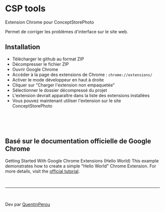 # CSP tools

Extension Chrome pour ConceptStorePhoto

Permet de corriger les problèmes d'interface sur le site web.



## Installation

- Télécharger le github au format ZIP
- Décompresser le fichier ZIP
- Ouvrir Google Chrome
- Accéder à la page des extensions de Chrome : `chrome://extensions/`
- Activer le mode développeur en haut à droite
- Cliquer sur "Charger l'extension non empaquetée"
- Sélectionner le dossier décompressé du projet
- L'extension devrait apparaître dans la liste des extensions installées
- Vous pouvez maintenant utiliser l'extension sur le site ConceptStorePhoto


<br>
<br>
<br>


## Basé sur le documentation officielle de Google Chrome
Getting Started With Google Chrome Extensions (Hello World)
This example demonstrates how to create a simple "Hello World" Chrome Extension.
For more details, visit the [official tutorial](https://developer.chrome.com/docs/extensions/get-started/tutorial/hello-world).


<br> 

----
<br>

Dev par [QuentinPerou](https://github.com/quentinperou)